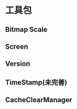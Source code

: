 工具包
======
Bitmap Scale
---------
Screen
---------
Version
--------
TimeStamp(未完善)
--------
CacheClearManager
--------------

